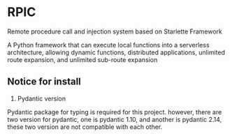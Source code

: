 # RPIC

Remote procedure call and injection system based on Starlette Framework

A Python framework that can execute local functions into a serverless architecture, allowing dynamic functions, distributed applications, unlimited route expansion, and unlimited sub-route expansion

## Notice for install 

1. Pydantic version

Pydantic package for typing is required for this project. however, there are two version for pydantic, one is pydantic 1.10, and another is pydantic 2.14, these two version are not compatible with each other.

